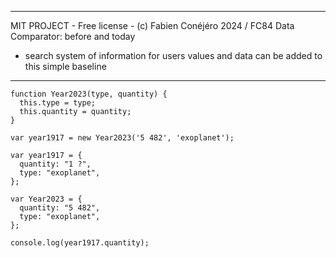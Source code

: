 ____________________________
MIT PROJECT - Free license - (c) Fabien Conéjéro 2024 / FC84
Data Comparator: before and today
+ search system of information for users
values and data can be added to this simple baseline
____________________________

    function Year2023(type, quantity) {
      this.type = type;
      this.quantity = quantity;
    }
    
    var year1917 = new Year2023('5 482', 'exoplanet');
    
    var year1917 = {
      quantity: "1 ?",
      type: "exoplanet",
    };
    
    var Year2023 = {
      quantity: "5 482",
      type: "exoplanet",
    };
    
    console.log(year1917.quantity);
